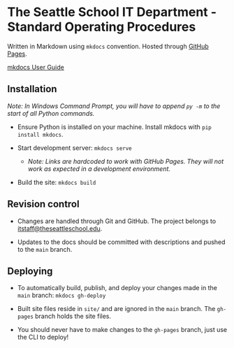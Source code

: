 # The Seattle School IT Department - Standard Operating Procedures

Written in Markdown using `mkdocs` convention. Hosted through [GitHub Pages](https://itstaff-tss.github.io/tss-it-sop/).

[mkdocs User Guide](https://www.mkdocs.org/user-guide/)

## Installation

*Note: In Windows Command Prompt, you will have to append `py -m` to the start of all Python commands.*

- Ensure Python is installed on your machine. Install mkdocs with `pip install mkdocs`.

- Start development server: `mkdocs serve`

    - *Note: Links are hardcoded to work with GitHub Pages. They will not work as expected in a development environment.*

- Build the site: `mkdocs build`

## Revision control

- Changes are handled through Git and GitHub. The project belongs to itstaff@theseattleschool.edu.

- Updates to the docs should be committed with descriptions and pushed to the `main` branch.

## Deploying

- To automatically build, publish, and deploy your changes made in the `main` branch: `mkdocs gh-deploy`

- Built site files reside in `site/` and are ignored in the `main` branch. The `gh-pages` branch holds the site files.

- You should never have to make changes to the `gh-pages` branch, just use the CLI to deploy!